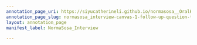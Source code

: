 ```yaml
---
annotation_page_uri: https://siyucatherineli.github.io/normasosa__OralHistory/annotations/normasosa_interview-canvas-1-follow-up-question-to-clarify-which-local-paper-was-sosa-talking-about.json
annotation_page_slug: normasosa_interview-canvas-1-follow-up-question-to-clarify-which-local-paper-was-sosa-talking-about
layout: annotation_page
manifest_label: NormaSosa_Interview

---
```

